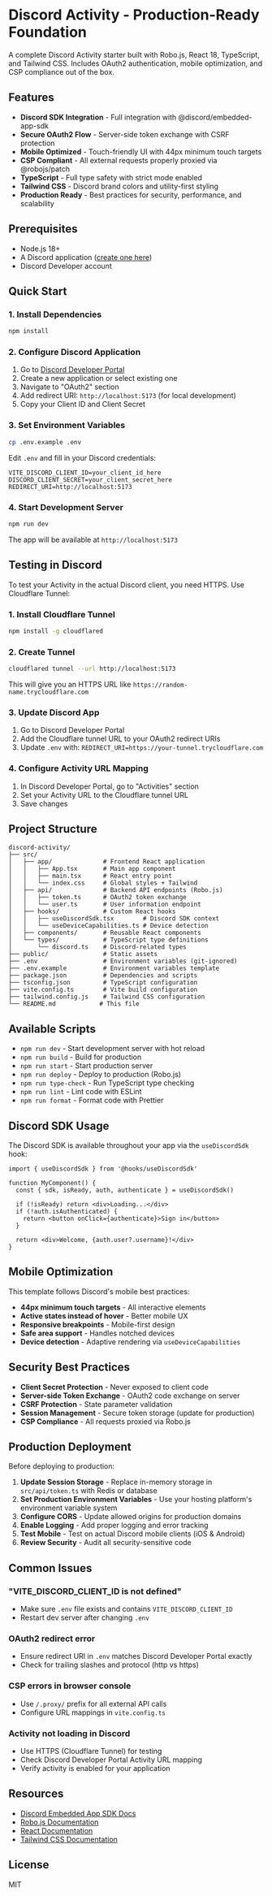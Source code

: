 # Discord Activity - Production-Ready Foundation

A complete Discord Activity starter built with Robo.js, React 18, TypeScript, and Tailwind CSS. Includes OAuth2 authentication, mobile optimization, and CSP compliance out of the box.

## Features

- **Discord SDK Integration** - Full integration with @discord/embedded-app-sdk
- **Secure OAuth2 Flow** - Server-side token exchange with CSRF protection
- **Mobile Optimized** - Touch-friendly UI with 44px minimum touch targets
- **CSP Compliant** - All external requests properly proxied via @robojs/patch
- **TypeScript** - Full type safety with strict mode enabled
- **Tailwind CSS** - Discord brand colors and utility-first styling
- **Production Ready** - Best practices for security, performance, and scalability

## Prerequisites

- Node.js 18+
- A Discord application ([create one here](https://discord.com/developers/applications))
- Discord Developer account

## Quick Start

### 1. Install Dependencies

```bash
npm install
```

### 2. Configure Discord Application

1. Go to [Discord Developer Portal](https://discord.com/developers/applications)
2. Create a new application or select existing one
3. Navigate to "OAuth2" section
4. Add redirect URI: `http://localhost:5173` (for local development)
5. Copy your Client ID and Client Secret

### 3. Set Environment Variables

```bash
cp .env.example .env
```

Edit `.env` and fill in your Discord credentials:

```env
VITE_DISCORD_CLIENT_ID=your_client_id_here
DISCORD_CLIENT_SECRET=your_client_secret_here
REDIRECT_URI=http://localhost:5173
```

### 4. Start Development Server

```bash
npm run dev
```

The app will be available at `http://localhost:5173`

## Testing in Discord

To test your Activity in the actual Discord client, you need HTTPS. Use Cloudflare Tunnel:

### 1. Install Cloudflare Tunnel

```bash
npm install -g cloudflared
```

### 2. Create Tunnel

```bash
cloudflared tunnel --url http://localhost:5173
```

This will give you an HTTPS URL like `https://random-name.trycloudflare.com`

### 3. Update Discord App

1. Go to Discord Developer Portal
2. Add the Cloudflare tunnel URL to your OAuth2 redirect URIs
3. Update `.env` with: `REDIRECT_URI=https://your-tunnel.trycloudflare.com`

### 4. Configure Activity URL Mapping

1. In Discord Developer Portal, go to "Activities" section
2. Set your Activity URL to the Cloudflare tunnel URL
3. Save changes

## Project Structure

```
discord-activity/
├── src/
│   ├── app/              # Frontend React application
│   │   ├── App.tsx       # Main app component
│   │   ├── main.tsx      # React entry point
│   │   └── index.css     # Global styles + Tailwind
│   ├── api/              # Backend API endpoints (Robo.js)
│   │   ├── token.ts      # OAuth2 token exchange
│   │   └── user.ts       # User information endpoint
│   ├── hooks/            # Custom React hooks
│   │   ├── useDiscordSdk.tsx        # Discord SDK context
│   │   └── useDeviceCapabilities.ts # Device detection
│   ├── components/       # Reusable React components
│   └── types/            # TypeScript type definitions
│       └── discord.ts    # Discord-related types
├── public/               # Static assets
├── .env                  # Environment variables (git-ignored)
├── .env.example          # Environment variables template
├── package.json          # Dependencies and scripts
├── tsconfig.json         # TypeScript configuration
├── vite.config.ts        # Vite build configuration
├── tailwind.config.js    # Tailwind CSS configuration
└── README.md            # This file
```

## Available Scripts

- `npm run dev` - Start development server with hot reload
- `npm run build` - Build for production
- `npm run start` - Start production server
- `npm run deploy` - Deploy to production (Robo.js)
- `npm run type-check` - Run TypeScript type checking
- `npm run lint` - Lint code with ESLint
- `npm run format` - Format code with Prettier

## Discord SDK Usage

The Discord SDK is available throughout your app via the `useDiscordSdk` hook:

```tsx
import { useDiscordSdk } from '@hooks/useDiscordSdk'

function MyComponent() {
  const { sdk, isReady, auth, authenticate } = useDiscordSdk()

  if (!isReady) return <div>Loading...</div>
  if (!auth.isAuthenticated) {
    return <button onClick={authenticate}>Sign in</button>
  }

  return <div>Welcome, {auth.user?.username}!</div>
}
```

## Mobile Optimization

This template follows Discord's mobile best practices:

- **44px minimum touch targets** - All interactive elements
- **Active states instead of hover** - Better mobile UX
- **Responsive breakpoints** - Mobile-first design
- **Safe area support** - Handles notched devices
- **Device detection** - Adaptive rendering via `useDeviceCapabilities`

## Security Best Practices

- **Client Secret Protection** - Never exposed to client code
- **Server-side Token Exchange** - OAuth2 code exchange on server
- **CSRF Protection** - State parameter validation
- **Session Management** - Secure token storage (update for production)
- **CSP Compliance** - All requests proxied via Robo.js

## Production Deployment

Before deploying to production:

1. **Update Session Storage** - Replace in-memory storage in `src/api/token.ts` with Redis or database
2. **Set Production Environment Variables** - Use your hosting platform's environment variable system
3. **Configure CORS** - Update allowed origins for production domains
4. **Enable Logging** - Add proper logging and error tracking
5. **Test Mobile** - Test on actual Discord mobile clients (iOS & Android)
6. **Review Security** - Audit all security-sensitive code

## Common Issues

### "VITE_DISCORD_CLIENT_ID is not defined"
- Make sure `.env` file exists and contains `VITE_DISCORD_CLIENT_ID`
- Restart dev server after changing `.env`

### OAuth2 redirect error
- Ensure redirect URI in `.env` matches Discord Developer Portal exactly
- Check for trailing slashes and protocol (http vs https)

### CSP errors in browser console
- Use `/.proxy/` prefix for all external API calls
- Configure URL mappings in `vite.config.ts`

### Activity not loading in Discord
- Use HTTPS (Cloudflare Tunnel) for testing
- Check Discord Developer Portal Activity URL mapping
- Verify activity is enabled for your application

## Resources

- [Discord Embedded App SDK Docs](https://discord.com/developers/docs/activities/overview)
- [Robo.js Documentation](https://robojs.dev/)
- [React Documentation](https://react.dev/)
- [Tailwind CSS Documentation](https://tailwindcss.com/)

## License

MIT

